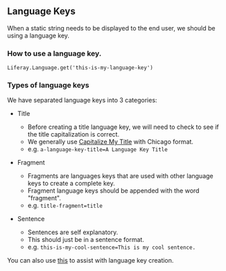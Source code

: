 ## Language Keys

When a static string needs to be displayed to the end user, we should be using a language key.

### How to use a language key.
`Liferay.Language.get('this-is-my-language-key')`

### Types of language keys
We have separated language keys into 3 categories:
* Title
	* Before creating a title language key, we will need to check to see if the title capitalization is correct.
	* We generally use [Capitalize My Title](https://capitalizemytitle.com) with Chicago format.
	* e.g. `a-language-key-title=A Language Key Title`

* Fragment
	* Fragments are languages keys that are used with other language keys to create a complete key.
	* Fragment language keys should be appended with the word "fragment".
	* e.g. `title-fragment=title`
* Sentence
	* Sentences are self explanatory.
	* This should just be in a sentence format.
	* e.g. `this-is-my-cool-sentence=This is my cool sentence.`

You can also use [this](https://github.com/kienD/language-key-creator) to assist with language key creation.
